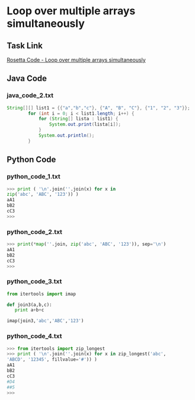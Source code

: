 # Loop over multiple arrays simultaneously

## Task Link
[Rosetta Code - Loop over multiple arrays simultaneously](https://rosettacode.org/wiki/Loop_over_multiple_arrays_simultaneously)

## Java Code
### java_code_2.txt
```java
String[][] list1 = {{"a","b","c"}, {"A", "B", "C"}, {"1", "2", "3"}};
        for (int i = 0; i < list1.length; i++) {
            for (String[] lista : list1) {
                System.out.print(lista[i]);
            }
            System.out.println();
        }

```

## Python Code
### python_code_1.txt
```python
>>> print ( '\n'.join(''.join(x) for x in 
zip('abc', 'ABC', '123')) )
aA1
bB2
cC3
>>>

```

### python_code_2.txt
```python
>>> print(*map(''.join, zip('abc', 'ABC', '123')), sep='\n')
aA1
bB2
cC3
>>>

```

### python_code_3.txt
```python
from itertools import imap

def join3(a,b,c):
   print a+b+c

imap(join3,'abc','ABC','123')

```

### python_code_4.txt
```python
>>> from itertools import zip_longest
>>> print ( '\n'.join(''.join(x) for x in zip_longest('abc', 
'ABCD', '12345', fillvalue='#')) )
aA1
bB2
cC3
#D4
##5
>>>

```

